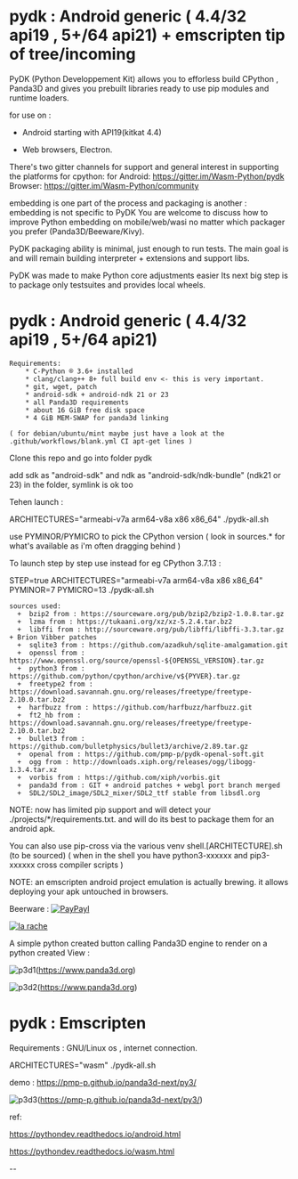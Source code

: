 # pydk : Android generic ( 4.4/32 api19 , 5+/64 api21) + emscripten tip of tree/incoming

PyDK (Python Developpement Kit) allows you to efforless build CPython , Panda3D and gives you prebuilt libraries
ready to use pip modules and runtime loaders.

for use on :

- Android starting with API19(kitkat 4.4)

- Web browsers, Electron.

There's two gitter channels for support and general interest in supporting the platforms for cpython:
for Android:
https://gitter.im/Wasm-Python/pydk
Browser:
https://gitter.im/Wasm-Python/community

embedding is one part of the process and packaging is another : embedding is not specific to PyDK
You are welcome to discuss how to improve Python embedding on mobile/web/wasi no matter which packager you prefer (Panda3D/Beeware/Kivy).

PyDK packaging ability is minimal, just enough to run tests.
The main goal is and will remain building interpreter + extensions and support libs.

PyDK was made to make Python core adjustments easier
Its next big step is to package only testsuites and provides local wheels.


# pydk : Android generic ( 4.4/32 api19 , 5+/64 api21)


```
Requirements:
    * C-Python ® 3.6+ installed
    * clang/clang++ 8+ full build env <- this is very important.
    * git, wget, patch
    * android-sdk + android-ndk 21 or 23
    * all Panda3D requirements
    * about 16 GiB free disk space
    * 4 GiB MEM-SWAP for panda3d linking

( for debian/ubuntu/mint maybe just have a look at the .github/workflows/blank.yml CI apt-get lines )

```

Clone this repo and go into folder pydk

add sdk as "android-sdk" and ndk as "android-sdk/ndk-bundle" (ndk21 or 23) in the folder, symlink is ok too


Tehen launch :


ARCHITECTURES="armeabi-v7a arm64-v8a x86 x86_64" ./pydk-all.sh

use PYMINOR/PYMICRO to pick the CPython version ( look in sources.* for what's available as i'm often dragging behind )


To launch step by step use instead for eg CPython 3.7.13 :


STEP=true ARCHITECTURES="armeabi-v7a arm64-v8a x86 x86_64" PYMINOR=7 PYMICRO=13 ./pydk-all.sh

```
sources used:
  +  bzip2 from : https://sourceware.org/pub/bzip2/bzip2-1.0.8.tar.gz
  +  lzma from : https://tukaani.org/xz/xz-5.2.4.tar.bz2
  +  libffi from : http://sourceware.org/pub/libffi/libffi-3.3.tar.gz + Brion Vibber patches
  +  sqlite3 from : https://github.com/azadkuh/sqlite-amalgamation.git
  +  openssl from : https://www.openssl.org/source/openssl-${OPENSSL_VERSION}.tar.gz
  +  python3 from : https://github.com/python/cpython/archive/v${PYVER}.tar.gz
  +  freetype2 from : https://download.savannah.gnu.org/releases/freetype/freetype-2.10.0.tar.bz2
  +  harfbuzz from : https://github.com/harfbuzz/harfbuzz.git
  +  ft2_hb from : https://download.savannah.gnu.org/releases/freetype/freetype-2.10.0.tar.bz2
  +  bullet3 from : https://github.com/bulletphysics/bullet3/archive/2.89.tar.gz
  +  openal from : https://github.com/pmp-p/pydk-openal-soft.git
  +  ogg from : http://downloads.xiph.org/releases/ogg/libogg-1.3.4.tar.xz
  +  vorbis from : https://github.com/xiph/vorbis.git
  +  panda3d from : GIT + android patches + webgl port branch merged
  +  SDL2/SDL2_image/SDL2_mixer/SDL2_ttf stable from libsdl.org
```

NOTE: now has limited pip support and will detect  your ./projects/*/requirements.txt.
and will do its best to package them for an android apk.

You can also use pip-cross via the various venv shell.[ARCHITECTURE].sh (to be sourced)
( when in the shell you have python3-xxxxxx and pip3-xxxxxx cross compiler scripts )



NOTE: an emscripten android project emulation is actually brewing.
it allows deploying your apk untouched in browsers.


Beerware : [![PayPayl](https://img.shields.io/badge/Paypal-Me-yellow.svg)](http://paypal.me/pmpp)


[![la rache](https://www.la-rache.com/img/kro.jpg)](https://www.la-rache.com)



A simple python created button calling Panda3D engine to render on a python created View :

![p3d1](https://raw.githubusercontent.com/pmp-p/pydk/master/docs/Panda3D/pandapk-step1.png)(https://www.panda3d.org)

![p3d2](https://raw.githubusercontent.com/pmp-p/pydk/master/docs/Panda3D/pandapk-step2.png)(https://www.panda3d.org)



# pydk : Emscripten

Requirements : GNU/Linux os , internet connection.

ARCHITECTURES="wasm" ./pydk-all.sh



demo :  https://pmp-p.github.io/panda3d-next/py3/


![p3d3](https://raw.githubusercontent.com/pmp-p/pydk/master/docs/Panda3D/pandapk-step3.png)(https://pmp-p.github.io/panda3d-next/py3/)






ref:

https://pythondev.readthedocs.io/android.html

https://pythondev.readthedocs.io/wasm.html

--

